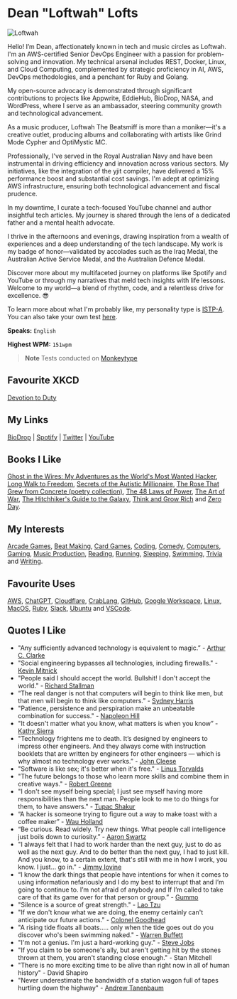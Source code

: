 # Dean "Loftwah" Lofts

![Loftwah](https://github.com/loftwah/loftwah/assets/19922556/cfc9eacb-4e9c-42a3-a3cb-695f685c03e7)

Hello! I’m Dean, affectionately known in tech and music circles as Loftwah. I'm an AWS-certified Senior DevOps Engineer with a passion for problem-solving and innovation. My technical arsenal includes REST, Docker, Linux, and Cloud Computing, complemented by strategic proficiency in AI, AWS, DevOps methodologies, and a penchant for Ruby and Golang.

My open-source advocacy is demonstrated through significant contributions to projects like Appwrite, EddieHub, BioDrop, NASA, and WordPress, where I serve as an ambassador, steering community growth and technological advancement.

As a music producer, Loftwah The Beatsmiff is more than a moniker—it's a creative outlet, producing albums and collaborating with artists like Grind Mode Cypher and OptiMystic MC.

Professionally, I've served in the Royal Australian Navy and have been instrumental in driving efficiency and innovation across various sectors. My initiatives, like the integration of the yjit compiler, have delivered a 15% performance boost and substantial cost savings. I'm adept at optimizing AWS infrastructure, ensuring both technological advancement and fiscal prudence.

In my downtime, I curate a tech-focused YouTube channel and author insightful tech articles. My journey is shared through the lens of a dedicated father and a mental health advocate.

I thrive in the afternoons and evenings, drawing inspiration from a wealth of experiences and a deep understanding of the tech landscape. My work is my badge of honor—validated by accolades such as the Iraq Medal, the Australian Active Service Medal, and the Australian Defence Medal.

Discover more about my multifaceted journey on platforms like Spotify and YouTube or through my narratives that meld tech insights with life lessons. Welcome to my world—a blend of rhythm, code, and a relentless drive for excellence. 😎

To learn more about what I'm probably like, my personality type is [ISTP-A](https://www.16personalities.com/istp-personality). You can also take your own test [here](https://www.16personalities.com/free-personality-test).

**Speaks:** `English`

**Highest WPM:** `151wpm`

> **Note** Tests conducted on [Monkeytype](https://monkeytype.com/)

## Favourite XKCD

[Devotion to Duty](https://xkcd.com/705/)

## My Links

[BioDrop](https://biodrop.io/loftwah) | [Spotify](https://open.spotify.com/user/1230952597?si=aa83abc2ee9b4615) | [Twitter](https://twitter.com/loftwah) | [YouTube](https://www.youtube.com/loftwahthebeatsmiff)

## Books I Like

[Ghost in the Wires: My Adventures as the World's Most Wanted Hacker](https://www.amazon.com.au/Ghost-Wires-Adventures-Worlds-Wanted/dp/0316037729), [Long Walk to Freedom](https://en.wikipedia.org/wiki/Long_Walk_to_Freedom), [Secrets of the Autistic Millionaire](https://www.amazon.com.au/Secrets-Autistic-Millionaire-Everything-Aspergers/dp/B09KDYQX4L), [The Rose That Grew from Concrete (poetry collection)](<https://en.wikipedia.org/wiki/The_Rose_That_Grew_from_Concrete_(poetry_collection)>), [The 48 Laws of Power](https://en.wikipedia.org/wiki/The_48_Laws_of_Power), [The Art of War](https://en.wikipedia.org/wiki/The_Art_of_War), [The Hitchhiker's Guide to the Galaxy](https://en.wikipedia.org/wiki/The_Hitchhiker%27s_Guide_to_the_Galaxy), [Think and Grow Rich](https://en.wikipedia.org/wiki/Think_and_Grow_Rich) and [Zero Day](https://www.goodreads.com/book/show/9763010-zero-day).

## My Interests

[Arcade Games](https://archive.org/details/internetarcade), [Beat Making](https://en.wiktionary.org/wiki/beatmaker), [Card Games](https://en.wikipedia.org/wiki/Card_game), [Coding](https://en.wikipedia.org/wiki/Computer_programming), [Comedy](https://en.wikipedia.org/wiki/Comedy), [Computers](https://en.wikipedia.org/wiki/Computer), [Gaming](https://en.wikipedia.org/wiki/Video_game), [Music Production](https://www.discogs.com/search/?q=beatsmiff&type=all), [Reading](https://en.wikipedia.org/wiki/Reading), [Running](https://en.wikipedia.org/wiki/Running), [Sleeping](https://www.youtube.com/watch?v=dQw4w9WgXcQ), [Swimming](https://en.wikipedia.org/wiki/Swimming), [Trivia](https://en.wikipedia.org/wiki/Trivia) and [Writing](https://en.wikipedia.org/wiki/Writing).

## Favourite Uses

[AWS](https://aws.amazon.com), [ChatGPT](https://chat.openai.com), [Cloudflare](https://www.cloudflare.com), [CrabLang](https://www.crablang.org), [GitHub](https://github.com), [Google Workspace](https://mail.google.com), [Linux](https://github.com/loftwah/linux-for-pirates), [MacOS](https://www.apple.com/au/macbook-pro/), [Ruby](https://rubystyle.guide), [Slack](https://slack.com), [Ubuntu](https://ubuntu.com) and [VSCode](https://code.visualstudio.com).

## Quotes I Like

- "Any sufficiently advanced technology is equivalent to magic.” - [Arthur C. Clarke](https://en.wikipedia.org/wiki/Arthur_C._Clarke)
- "Social engineering bypasses all technologies, including firewalls." - [Kevin Mitnick](https://en.wikipedia.org/wiki/Kevin_Mitnick)
- "People said I should accept the world. Bullshit! I don't accept the world." - [Richard Stallman](https://en.wikipedia.org/wiki/Richard_Stallman)
- “The real danger is not that computers will begin to think like men, but that men will begin to think like computers.” - [Sydney Harris](https://en.wikipedia.org/wiki/Sydney_J._Harris)
- "Patience, persistence and perspiration make an unbeatable combination for success." - [Napoleon Hill](https://en.wikipedia.org/wiki/Napoleon_Hill)
- "It doesn't matter what you know, what matters is when you know” - [Kathy Sierra](https://en.wikipedia.org/wiki/Kathy_Sierra)
- "Technology frightens me to death. It’s designed by engineers to impress other engineers. And they always come with instruction booklets that are written by engineers for other engineers — which is why almost no technology ever works.” - [John Cleese](https://en.wikipedia.org/wiki/John_Cleese)
- "Software is like sex; it's better when it's free." - [Linus Torvalds](https://en.wikipedia.org/wiki/Linus_Torvalds)
- "The future belongs to those who learn more skills and combine them in creative ways." - [Robert Greene](https://en.wikipedia.org/wiki/Robert_Greene_(American_author))
- "I don't see myself being special; I just see myself having more responsibilities than the next man. People look to me to do things for them, to have answers." - [Tupac Shakur](https://en.wikipedia.org/wiki/Tupac_Shakur)
- “A hacker is someone trying to figure out a way to make toast with a coffee maker” - [Wau Holland](https://en.wikipedia.org/wiki/Wau_Holland)
- “Be curious. Read widely. Try new things. What people call intelligence just boils down to curiosity.” - [Aaron Swartz](https://en.wikipedia.org/wiki/Aaron_Swartz)
- "I always felt that I had to work harder than the next guy, just to do as well as the next guy. And to do better than the next guy, I had to just kill. And you know, to a certain extent, that's still with me in how I work, you know. I just... go in." - [Jimmy Iovine](https://en.wikipedia.org/wiki/Jimmy_Iovine)
- “I know the dark things that people have intentions for when it comes to using information nefariously and I do my best to interrupt that and I’m going to continue to. I’m not afraid of anybody and If I’m called to take care of that its game over for that person or group.” - [Gummo](https://twitter.com/GummoXXX)
- "Silence is a source of great strength." - [Lao Tzu](https://en.wikipedia.org/wiki/Laozi)
- "If we don't know what we are doing, the enemy certainly can't anticipate our future actions." - [Colonel Goodhead](https://www.imdb.com/title/tt0036112/characters/nm0560560)
- "A rising tide floats all boats….. only when the tide goes out do you discover who's been swimming naked." - [Warren Buffett](https://en.wikipedia.org/wiki/Warren_Buffett)
- "I'm not a genius. I'm just a hard-working guy." - [Steve Jobs](https://en.wikipedia.org/wiki/Steve_Jobs)
- "If you claim to be someone's ally, but aren't getting hit by the stones thrown at them, you aren't standing close enough." - Stan Mitchell
- "There is no more exciting time to be alive than right now in all of human history" - David Shapiro
- "Never underestimate the bandwidth of a station wagon full of tapes hurtling down the highway" - [Andrew Tanenbaum](https://en.wikipedia.org/wiki/Andrew_S._Tanenbaum)